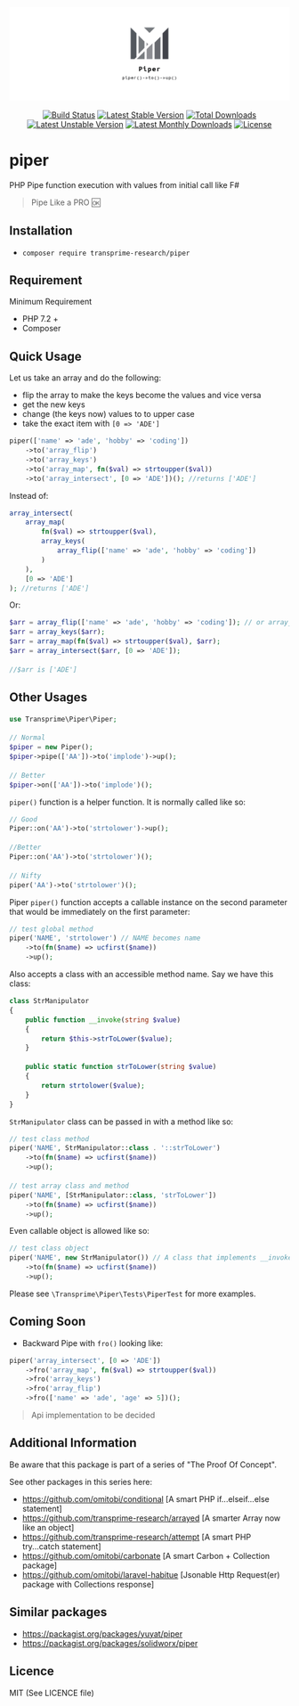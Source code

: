 <p align="center">
<img src="https://github.com/transprime-research/assets/blob/master/piper/twitter_header_photo_2.png">
</p>

<p align="center">
<a href="https://travis-ci.com/transprime-research/piper"> <img src="https://travis-ci.org/transprime-research/piper.svg?branch=master" alt="Build Status"/></a>
<a href="https://packagist.org/packages/transprime-research/piper"> <img src="https://poser.pugx.org/transprime-research/piper/v/stable" alt="Latest Stable Version"/></a>
<a href="https://packagist.org/packages/transprime-research/piper"> <img src="https://poser.pugx.org/transprime-research/piper/downloads" alt="Total Downloads"/></a>
<a href="https://packagist.org/packages/transprime-research/piper"> <img src="https://poser.pugx.org/transprime-research/piper/v/unstable" alt="Latest Unstable Version"/></a>
<a href="https://packagist.org/packages/transprime-research/piper"> <img src="https://poser.pugx.org/transprime-research/piper/d/monthly" alt="Latest Monthly Downloads"/></a>
  <a href="https://packagist.org/packages/transprime-research/piper"> <img src="https://poser.pugx.org/transprime-research/piper/license" alt="License"/></a>
</p>

# piper
PHP Pipe function execution with values from initial call like F#
> Pipe Like a PRO :ok:

## Installation

- `composer require transprime-research/piper`

## Requirement
Minimum Requirement
- PHP 7.2 +
- Composer

## Quick Usage

Let us take an array and do the following:

- flip the array to make the keys become the values and vice versa
- get the new keys
- change (the keys now) values to to upper case
- take the exact item with `[0 => 'ADE']`
 
```php
piper(['name' => 'ade', 'hobby' => 'coding'])
    ->to('array_flip')
    ->to('array_keys')
    ->to('array_map', fn($val) => strtoupper($val))
    ->to('array_intersect', [0 => 'ADE'])(); //returns ['ADE']
```

Instead of:

```php
array_intersect(
    array_map(
        fn($val) => strtoupper($val),
        array_keys(
            array_flip(['name' => 'ade', 'hobby' => 'coding'])
        )
    ),
    [0 => 'ADE']
); //returns ['ADE']
```

Or:

```php
$arr = array_flip(['name' => 'ade', 'hobby' => 'coding']); // or array_values
$arr = array_keys($arr);
$arr = array_map(fn($val) => strtoupper($val), $arr);
$arr = array_intersect($arr, [0 => 'ADE']);

//$arr is ['ADE']
```

## Other Usages

```php
use Transprime\Piper\Piper;

// Normal
$piper = new Piper();
$piper->pipe(['AA'])->to('implode')->up();

// Better
$piper->on(['AA'])->to('implode')();

```

`piper()` function is a helper function. It is normally called like so:

```php
// Good
Piper::on('AA')->to('strtolower')->up();

//Better
Piper::on('AA')->to('strtolower')();

// Nifty
piper('AA')->to('strtolower')();
```

Piper `piper()` function accepts a callable instance on the second parameter that would be immediately on the first parameter: 

```php
// test global method
piper('NAME', 'strtolower') // NAME becomes name
    ->to(fn($name) => ucfirst($name))
    ->up();
```

Also accepts a class with an accessible method name. Say we have this class:

```php
class StrManipulator
{
    public function __invoke(string $value)
    {
        return $this->strToLower($value);
    }

    public static function strToLower(string $value)
    {
        return strtolower($value);
    }
}
```

`StrManipulator` class can be passed in with a method like so:

```php
// test class method
piper('NAME', StrManipulator::class . '::strToLower')
    ->to(fn($name) => ucfirst($name))
    ->up();

// test array class and method
piper('NAME', [StrManipulator::class, 'strToLower'])
    ->to(fn($name) => ucfirst($name))
    ->up();
```

Even callable object is allowed like so:

```php
// test class object
piper('NAME', new StrManipulator()) // A class that implements __invoke
    ->to(fn($name) => ucfirst($name))
    ->up();
```

Please see `\Transprime\Piper\Tests\PiperTest` for more examples.

## Coming Soon

- Backward Pipe with `fro()` looking like:

```php
piper('array_intersect', [0 => 'ADE'])
    ->fro('array_map', fn($val) => strtoupper($val))
    ->fro('array_keys')
    ->fro('array_flip')
    ->fro(['name' => 'ade', 'age' => 5])();
```

> Api implementation to be decided

## Additional Information

Be aware that this package is part of a series of "The Proof Of Concept".

See other packages in this series here:

- https://github.com/omitobi/conditional [A smart PHP if...elseif...else statement]
- https://github.com/transprime-research/arrayed [A smarter Array now like an object]
- https://github.com/transprime-research/attempt [A smart PHP try...catch statement]
- https://github.com/omitobi/carbonate [A smart Carbon + Collection package]
- https://github.com/omitobi/laravel-habitue [Jsonable Http Request(er) package with Collections response]

## Similar packages

- https://packagist.org/packages/yuyat/piper
- https://packagist.org/packages/solidworx/piper

## Licence

MIT (See LICENCE file)
